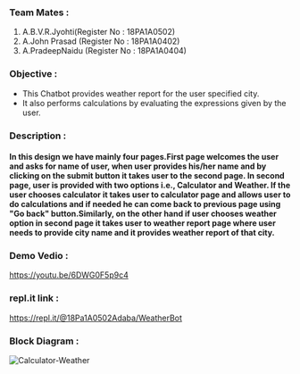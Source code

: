### Team Mates :
1. A.B.V.R.Jyohti(Register No : 18PA1A0502)
2. A.John Prasad (Register No : 18PA1A0402)
3. A.PradeepNaidu (Register No : 18PA1A0404)

### Objective : 
  - This Chatbot provides weather report for the user specified city.
  - It also performs calculations by evaluating the expressions given by the user.
  
### Description : 
#### In this design we have mainly four pages.First page welcomes the user and asks for name of user, when user provides his/her name and by clicking on the submit button it takes user to the second page. In second page, user is provided with two options i.e., Calculator and Weather. If the user chooses calculator it takes user to calculator page and allows user to do calculations and if needed he can come back to previous page using "Go back" button.Similarly, on the other hand if user chooses weather option in second page it takes user to weather report page where user needs to provide city name and it provides weather report of that city.

### Demo Vedio :
https://youtu.be/6DWG0F5p9c4

### repl.it link :
https://repl.it/@18Pa1A0502Adaba/WeatherBot

### Block Diagram :
![Calculator-Weather](https://user-images.githubusercontent.com/68616514/97140910-a9b07300-1783-11eb-881c-02c8c8980d19.png)
